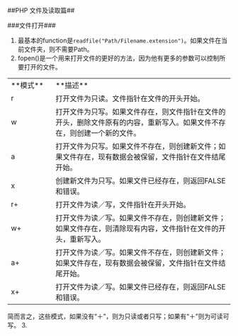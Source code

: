 ##PHP 文件及读取篇##

###文件打开###
1. 最基本的function是`readfile("Path/Filename.extension")`。如果文件在当前文件夹，则不需要Path。
2. fopen()是一个用来打开文件的更好的方法，因为他有更多的参数可以控制所要打开的文件。
<table width="100%">
	 	<col width="20%">
 		<col width="80%">
		<tr>
			<td>**模式**</td>
			<td>**描述**</td>
		</tr>
		<tr>
			<td>r</td>
			<td>打开文件为只读。文件指针在文件的开头开始。</td>
		</tr>
		<tr>
			<td>w</td>
			<td>打开文件为只写。如果文件存在，则文件指针在文件的开头，删除文件原有的内容，重新写入。如果文件不存在，则创建一个新的文件。</td>
		</tr>
		<tr>
			<td>a</td>
			<td>打开文件为只写。如果文件不存在，则创建新文件；如果文件存在，现有数据会被保留，文件指针在文件结尾开始。</td>
		</tr>
		<tr>
			<td>x</td>
			<td>创建新文件为只写。如果文件已经存在，则返回FALSE和错误。</td>
		</tr>
		<tr>
			<td>r+</td>
			<td>打开文件为读／写，文件指针在开头开始。</td>
		</tr>
		<tr>
			<td>w+</td>
			<td>打开文件为读／写。如果文件不存在，则创建新文件；如果文件存在，则清除现有内容，文件指针在文件的开头，重新写入。</td>
		</tr>
		<tr>
			<td>a+</td>
			<td>打开文件为读／写。如果文件不存在，则创建新文件；如果文件存在，现有数据会被保留，文件指针在文件结尾开始。</td>
		</tr>
		<tr>
			<td>x+</td>
			<td>打开文件为读／写。如果文件已经存在，则返回FALSE和错误。</td>
		</tr>
</table>
	简而言之，这些模式，如果没有“＋”，则为只读或者只写；如果有“＋”则为可读可写。
3. 